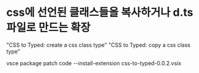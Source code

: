 # css에 선언된 클래스들을 복사하거나 d.ts 파일로 만드는 확장

"CSS to Typed: create a css class type"
"CSS to Typed: copy a css class type"

vsce package patch
code --install-extension css-to-typed-0.0.2.vsix
